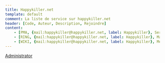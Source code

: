 ```yaml
---
title: Happykiller.net
template: default
comment: La liste de service sur happykiller.net
header: [Code, Auteur, Description, Rejoindre]
content:
    - [PMA, {mail:happykiller@happykiller.net, label: Happykiller}, Serveur PhpMyAdmin, http://pma.happykiller.net]
    - [RING, {mail:happykiller@happykiller.net, label: Happykiller}, Management, http://ring.happykiller.net]
    - [WIKI, {mail:happykiller@happykiller.net, label: Happykiller}, MediaWiki, http://wiki.happykiller.net]
---
```

[Administrator](mailto:administrator@happykiller.net)